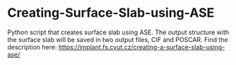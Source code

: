 # Creating-Surface-Slab-using-ASE
Python script that creates surface slab using ASE.
The output structure with the surface slab will be saved in two output files, CIF and POSCAR.
Find the description here: https://implant.fs.cvut.cz/creating-a-surface-slab-using-ase/
